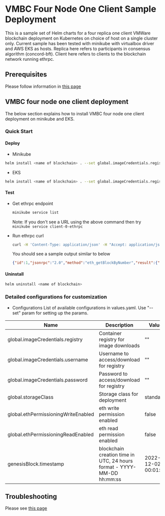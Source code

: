 # VMBC Four Node One Client Sample Deployment
This is a sample set of Helm charts for a four replica one client VMWare blockchain deployment on Kubernetes on choice of host on a single cluster only. Current sample has been tested with minikube with virtualbox driver and AWS EKS as hosts.
Replica here refers to participants in consensus algorithm (concord-bft).
Client here refers to clients to the blockchain network running ethrpc.

## Prerequisites
Please follow information in [this page](./../README.md)

## VMBC four node one client deployment

The below section explains how to install VMBC four node one client deployment on minikube and EKS.

### Quick Start
#### Deploy
- Minikube
```sh
helm install <name of blockchain> . --set global.imageCredentials.registry=<registry address> --set global.imageCredentials.username=<username> --set global.imageCredentials.password=<password>
```

- EKS
```sh
helm install <name of blockchain> . --set global.imageCredentials.registry=<registry address> --set global.imageCredentials.username=<username> --set global.imageCredentials.password=<password> --set global.storageClassName=gp2 --set resources.replica.cpuRequest=10000m --set resources.replica.cpuLimit=10000m --set resources.replica.memoryRequest=56Gi --set resources.replica.memoryLimit=56Gi --set resources.client.cpuRequest=5000m --set resources.client.cpuLimit=5000m --set resources.client.memoryRequest=28Gi --set resources.client.memoryLimit=28Gi
```

#### Test
- Get ethrpc endpoint
    ```sh
    minikube service list
    ```
  Note: If you don't see a URL using the above command then try ```minikube service client-0-ethrpc```
  
- Run ethrpc curl
    ```sh
    curl -H 'Content-Type: application/json' -H "Accept: application/json" -d '{"id": 1, "jsonrpc": "2.0", "method": "eth_getBlockByNumber", "params": ["0x00", true]}' <ethrpc url from above>
    ```
  You should see a sample output similar to below
    ```json
    {"id":1,"jsonrpc":"2.0","method":"eth_getBlockByNumber","result":{"extraData":"0x","gasLimit":"0x7fffffffffffffff","gasUsed":"0x0","hash":"0x92e4414494ec1b4752faea0d80e79f618d447743f32eff4153c5e391be1d1a88","miner":"0x52a06a6cBEF9543244C530F52b602712FE5dfb74","nonce":"0x0000000000000000","number":"0x0","parentHash":"0x0000000000000000000000000000000000000000000000000000000000000000","size":1,"stateRoot":"0xc5d2460186f7233c927e7db2dcc703c0e500b653ca82273b7bfad8045d85a470","timestamp":"0x1669680399","transactions":[{"blockHash":"0x92e4414494ec1b4752faea0d80e79f618d447743f32eff4153c5e391be1d1a88","blockNumber":"0x0","contractAddress":"0x","from":"0x0000000000000000000000000000000000000000","gas":"0x0","gasPrice":0,"hash":"0x77f5bd9e7dbe2c2772f58f53431dfdfa205991ec4ff0b2bc385adecefd8895be","input":"0x","logs":[],"nonce":"0x0","to":"0xfb389874fb4e03182a7358275eaf78008775c7ed","transactionIndex":"0x0","value":"0x0000000000000000000000000000000000000000000000007fffffffffffffff"}]}}
    ```
    
#### Uninstall
```sh
helm uninstall <name of blockchain>
```

### Detailed configurations for customization

- Configurations
  List of available configurations in values.yaml. Use "--set" param for setting up the params.

| Name                             | Description                                      | Value                       | Type      |
|----------------------------------|--------------------------------------------------|-----------------------------|-----------|
| global.imageCredentials.registry | Container registry for image downloads           | ""                          | Mandatory |
| global.imageCredentials.username | Username to access/download for registry         | ""                          | Mandatory |
| global.imageCredentials.password | Password to access/download for registry         | ""                          | Mandatory |
| global.storageClass              | Storage class for deployment                     | standard                    | Optional  |
| global.ethPermissioningWriteEnabled | eth write permission enabled                  | false                       | Optional  |
| global.ethPermissioningReadEnabled  | eth read permission enabled                   | false                       | Optional  |
| genesisBlock.timestamp           | blockchain creation time in UTC, 24 hours format - YYYY-MM-DD hh:mm:ss | 2022-12-02 00:01:00 | Optional |

## Troubleshooting
Please see [this page](./../Troubleshooting.md)
          
